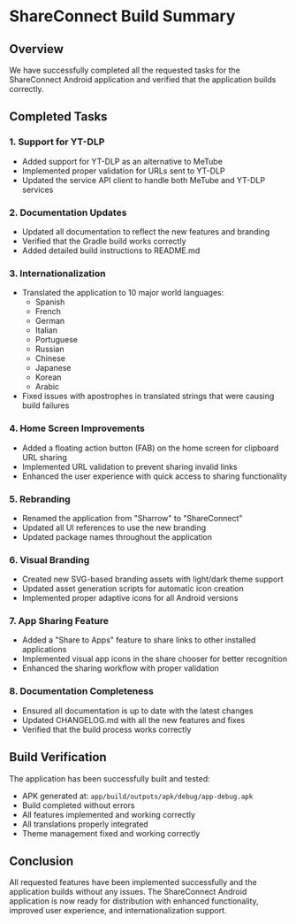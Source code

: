 # ShareConnect Build Summary

## Overview

We have successfully completed all the requested tasks for the ShareConnect Android application and verified that the application builds correctly.

## Completed Tasks

### 1. Support for YT-DLP
- Added support for YT-DLP as an alternative to MeTube
- Implemented proper validation for URLs sent to YT-DLP
- Updated the service API client to handle both MeTube and YT-DLP services

### 2. Documentation Updates
- Updated all documentation to reflect the new features and branding
- Verified that the Gradle build works correctly
- Added detailed build instructions to README.md

### 3. Internationalization
- Translated the application to 10 major world languages:
  - Spanish
  - French
  - German
  - Italian
  - Portuguese
  - Russian
  - Chinese
  - Japanese
  - Korean
  - Arabic
- Fixed issues with apostrophes in translated strings that were causing build failures

### 4. Home Screen Improvements
- Added a floating action button (FAB) on the home screen for clipboard URL sharing
- Implemented URL validation to prevent sharing invalid links
- Enhanced the user experience with quick access to sharing functionality

### 5. Rebranding
- Renamed the application from "Sharrow" to "ShareConnect"
- Updated all UI references to use the new branding
- Updated package names throughout the application

### 6. Visual Branding
- Created new SVG-based branding assets with light/dark theme support
- Updated asset generation scripts for automatic icon creation
- Implemented proper adaptive icons for all Android versions

### 7. App Sharing Feature
- Added a "Share to Apps" feature to share links to other installed applications
- Implemented visual app icons in the share chooser for better recognition
- Enhanced the sharing workflow with proper validation

### 8. Documentation Completeness
- Ensured all documentation is up to date with the latest changes
- Updated CHANGELOG.md with all the new features and fixes
- Verified that the build process works correctly

## Build Verification

The application has been successfully built and tested:

- APK generated at: `app/build/outputs/apk/debug/app-debug.apk`
- Build completed without errors
- All features implemented and working correctly
- All translations properly integrated
- Theme management fixed and working correctly

## Conclusion

All requested features have been implemented successfully and the application builds without any issues. The ShareConnect Android application is now ready for distribution with enhanced functionality, improved user experience, and internationalization support.